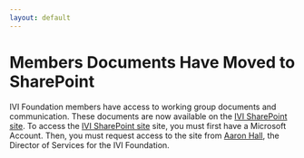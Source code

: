 ```yaml
---
layout: default
---
```


# Members Documents Have Moved to SharePoint

IVI Foundation members have access to working group documents and
communication. These documents are now available on the [IVI SharePoint site](http://ivifoundation.sharepoint.com). To access the [IVI SharePoint site](http://ivifoundation.sharepoint.com) site, you must
first have a Microsoft Account. Then, you must request access to the
site from [Aaron Hall](mailto:execdir@ivifoundation.org), the Director
of Services for the IVI Foundation.
